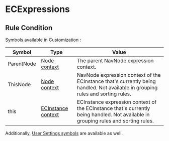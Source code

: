 # ECExpressions

## Rule Condition

Symbols available in Customization :

| Symbol     | Type                                                 | Value                                                                                                                              |
|------------|------------------------------------------------------|------------------------------------------------------------------------------------------------------------------------------------|
| ParentNode | [Node context](../ECExpressions.md#navnode) | The parent NavNode expression context.                                                                                                      |
| ThisNode   | [Node context](../ECExpressions.md#navnode) | NavNode expression context of the ECInstance that's currently being handled. Not available in grouping rules and sorting rules.             |
| this       | [ECInstance context](../ECExpressions.md#ecinstance) | ECInstance expression context of the ECInstance that's currently being handled. Not available in grouping rules and sorting rules. |

Additionally, [User Settings symbols](../ECExpressions.md#user-settings)
 are available as well.